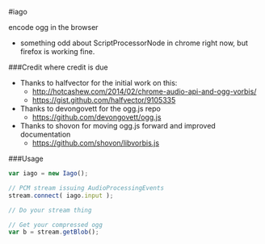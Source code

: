 #iago

encode ogg in the browser

- something odd about ScriptProcessorNode in chrome right now, but firefox is working fine.

###Credit where credit is due

- Thanks to halfvector for the initial work on this:
  - http://hotcashew.com/2014/02/chrome-audio-api-and-ogg-vorbis/
  - https://gist.github.com/halfvector/9105335
- Thanks to devongovett for the ogg.js repo
  - https://github.com/devongovett/ogg.js
- Thanks to shovon for moving ogg.js forward and improved documentation
  - https://github.com/shovon/libvorbis.js

###Usage

```javascript
var iago = new Iago();

// PCM stream issuing AudioProcessingEvents
stream.connect( iago.input );

// Do your stream thing

// Get your compressed ogg
var b = stream.getBlob();
```
